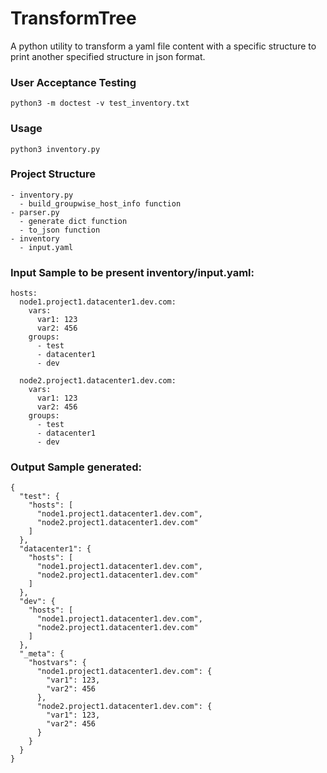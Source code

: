 # TransformTree

A python utility to transform a yaml file content with a specific structure to print another specified structure in json format.

### User Acceptance Testing

```
python3 -m doctest -v test_inventory.txt
```

### Usage

```
python3 inventory.py
```
### Project Structure

```
- inventory.py
  - build_groupwise_host_info function
- parser.py
  - generate dict function
  - to_json function
- inventory
  - input.yaml  
```

### Input Sample to be present inventory/input.yaml:

``` 
hosts:
  node1.project1.datacenter1.dev.com:
    vars:
      var1: 123
      var2: 456
    groups:
      - test
      - datacenter1
      - dev
      
  node2.project1.datacenter1.dev.com:
    vars:
      var1: 123
      var2: 456
    groups:
      - test
      - datacenter1
      - dev

```      

### Output Sample generated:

```
{
  "test": {
    "hosts": [
      "node1.project1.datacenter1.dev.com",
      "node2.project1.datacenter1.dev.com"
    ]
  },
  "datacenter1": {
    "hosts": [
      "node1.project1.datacenter1.dev.com",
      "node2.project1.datacenter1.dev.com"
    ]
  },
  "dev": {
    "hosts": [
      "node1.project1.datacenter1.dev.com",
      "node2.project1.datacenter1.dev.com"
    ]
  },
  "_meta": {
    "hostvars": {
      "node1.project1.datacenter1.dev.com": {
        "var1": 123,
        "var2": 456
      },
      "node2.project1.datacenter1.dev.com": {
        "var1": 123,
        "var2": 456
      }
    }
  }
}

```
